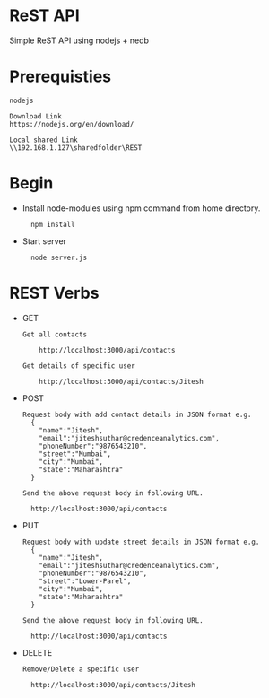 # ReST API
Simple ReST API using nodejs + nedb

# Prerequisties 
    nodejs
 
    Download Link
    https://nodejs.org/en/download/
    
    Local shared Link
    \\192.168.1.127\sharedfolder\REST

	

# Begin
* Install node-modules using npm command from home directory.

		npm install
    
* Start server
		
		node server.js
    
# REST Verbs
* GET
		
      Get all contacts
          
          http://localhost:3000/api/contacts

      Get details of specific user
          
          http://localhost:3000/api/contacts/Jitesh

* POST

      Request body with add contact details in JSON format e.g.
        {
          "name":"Jitesh",
          "email":"jiteshsuthar@credenceanalytics.com",
          "phoneNumber":"9876543210",
          "street":"Mumbai",
          "city":"Mumbai",
          "state":"Maharashtra"
        }

      Send the above request body in following URL.
        
        http://localhost:3000/api/contacts

* PUT

      Request body with update street details in JSON format e.g.
        {
          "name":"Jitesh",
          "email":"jiteshsuthar@credenceanalytics.com",
          "phoneNumber":"9876543210",
          "street":"Lower-Parel",
          "city":"Mumbai",
          "state":"Maharashtra"
        }

      Send the above request body in following URL.
		    
        http://localhost:3000/api/contacts


* DELETE

      Remove/Delete a specific user
        
        http://localhost:3000/api/contacts/Jitesh
